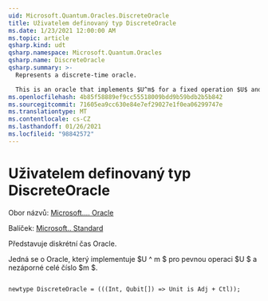 ```yaml
---
uid: Microsoft.Quantum.Oracles.DiscreteOracle
title: Uživatelem definovaný typ DiscreteOracle
ms.date: 1/23/2021 12:00:00 AM
ms.topic: article
qsharp.kind: udt
qsharp.namespace: Microsoft.Quantum.Oracles
qsharp.name: DiscreteOracle
qsharp.summary: >-
  Represents a discrete-time oracle.

  This is an oracle that implements $U^m$ for a fixed operation $U$ and a non-negative integer $m$.
ms.openlocfilehash: 4b85f58889ef9cc55518009bdd9b59bdb2b5b842
ms.sourcegitcommit: 71605ea9cc630e84e7ef29027e1f0ea06299747e
ms.translationtype: MT
ms.contentlocale: cs-CZ
ms.lasthandoff: 01/26/2021
ms.locfileid: "98842572"
---
```

# <a name="discreteoracle-user-defined-type"></a>Uživatelem definovaný typ DiscreteOracle

Obor názvů: [Microsoft.... Oracle](xref:Microsoft.Quantum.Oracles)

Balíček: [Microsoft.. Standard](https://nuget.org/packages/Microsoft.Quantum.Standard)


Představuje diskrétní čas Oracle.

Jedná se o Oracle, který implementuje $U ^ m $ pro pevnou operaci $U $ a nezáporné celé číslo $m $.

```qsharp

newtype DiscreteOracle = (((Int, Qubit[]) => Unit is Adj + Ctl));
```

